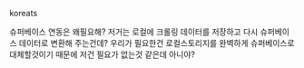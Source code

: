 koreats

슈퍼베이스 연동은 왜필요해? 저거는 로컬에 크롤링 데이터를 저장하고 다시 슈퍼베이스 데이터로 변환해 주는건데? 우리가 필요한건 로컬스토리지를 완벽하게 슈퍼베이스로 대체할것이기 때문에 저건 필요가 없는것 같은데 아니야? 
